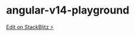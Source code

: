 # angular-v14-playground

[Edit on StackBlitz ⚡️](https://stackblitz.com/edit/angular-v14-playground-z6qdgv)